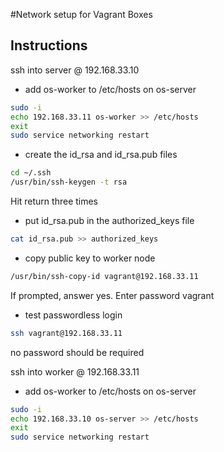 #Network setup for Vagrant Boxes

## Instructions

 ssh into server @ 192.168.33.10

- add os-worker to /etc/hosts on os-server
```sh
sudo -i
echo 192.168.33.11 os-worker >> /etc/hosts
exit
sudo service networking restart
```

- create the id_rsa and id_rsa.pub files
```sh
cd ~/.ssh
/usr/bin/ssh-keygen -t rsa
```
Hit return three times

- put id_rsa.pub in the authorized_keys file
```sh
cat id_rsa.pub >> authorized_keys
```

- copy public key to worker node
```sh
/usr/bin/ssh-copy-id vagrant@192.168.33.11
```
If prompted, answer yes.  Enter password vagrant

- test passwordless login
```sh
ssh vagrant@192.168.33.11
```
no password should be required

 ssh into worker @ 192.168.33.11

- add os-worker to /etc/hosts on os-server
```sh
sudo -i
echo 192.168.33.10 os-server >> /etc/hosts
exit
sudo service networking restart
```
